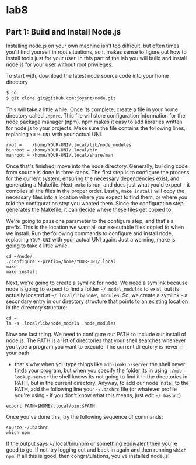lab8
====

Part 1: Build and Install Node.js
---------------------------------

Installing node.js on your own machine isn't too difficult, but often times
you'll find yourself in root situations, so it makes sense to figure out how to
install tools just for your user. In this part of the lab you will build and
install node.js for your user without root privileges.

To start with, download the latest node source code into your home directory

```sh
$ cd
$ git clone git@github.com:joyent/node.git
```

This will take a little while. Once its complete, create a file in your home
directory called `.npmrc`. This file will store configuration information for
the node package manager (npm). npm makes it easy to add libraries written for
node.js to your projects. Make sure the file contains the following lines,
replacing `YOUR-UNI` with your actual UNI.

```
root =    /home/YOUR-UNI/.local/lib/node_modules
binroot = /home/YOUR-UNI/.local/bin
manroot = /home/YOUR-UNI/.local/share/man
```

Once that's finished, move into the node directory. Generally, building code
from source is done in three steps. The first step is to configure the process
for the current system, ensuring the necessary dependencies exist, and generating a
Makefile. Next, `make` is run, and does just what you'd expect - it compiles all
the files in the proper order. Lastly, `make install` will copy the necessary
files into a location where you expect to find them, or where you told the
configuration step you wanted them. Since the configuration step generates the
Makefile, it can decide where these files get copied to. 

We're going to pass one parameter to the configure step, and that's a prefix.
This is the location we want all our executable files copied to when we install.
Run the following commands to configure and install node, replacing `YOUR-UNI`
with your actual UNI again. Just a warning, make is going to take a little
while.

```
cd ~/node/
./configure --prefix=/home/YOUR-UNI/.local
make
make install
```

Next, we're going to create a symlink for node. We need a symlink because node
is going to expect to find a folder `~/.node\_modules` to exist, but its
actually located at `~/.local/lib/node\_modules`. So, we create a symlink - a
secondary entry in our directory structure that points to an existing location
in the directory structure:

```
cd ~
ln -s .local/lib/node_models .node_modules
```

Now one last thing. We need to configure our PATH to include our install of
node.js. The PATH is a list of directories that your shell searches whenever you
type a program you want to execute. The current directory is never in your path
- that's why when you type things like `mdb-lookup-server` the shell never finds
  your program, but when you specify the folder its in using
`./mdb-lookup-server` the shell knows its not going to find it in the
directories in PATH, but in the current directory. Anyway, to add our node
install to the PATH, add the following line your `~/.bashrc` file (or whatever
profile you're using - if you don't know what this means, just edit `~/.bashrc`)

```
export PATH=$HOME/.local/bin:$PATH
```

Once you've done this, try the following sequence of commands:

```
source ~/.bashrc
which npm
```

If the output says ~/.local/bin/npm or something equivalent then you're good to
go. If not, try logging out and back in again and then running `which npm`. If
all this is good, then congratulations, you've installed node.js!
